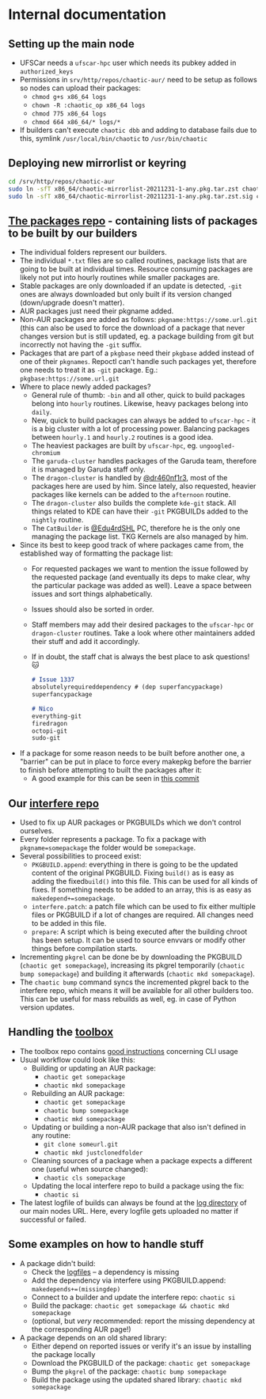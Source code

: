 # Internal documentation

## Setting up the main node

- UFSCar needs a `ufscar-hpc` user which needs its pubkey added in `authorized_keys`
- Permissions in `srv/http/repos/chaotic-aur/` need to be setup as follows so nodes can upload their packages:
  - `chmod g+s x86_64 logs`
  - `chown -R :chaotic_op x86_64 logs`
  - `chmod 775 x86_64 logs`
  - `chmod 664 x86_64/* logs/*`
- If builders can't execute `chaotic dbb` and adding to database fails due to this, symlink `/usr/local/bin/chaotic` to `/usr/bin/chaotic`

## Deploying new mirrorlist or keyring

```sh
cd /srv/http/repos/chaotic-aur
sudo ln -sfT x86_64/chaotic-mirrorlist-20211231-1-any.pkg.tar.zst chaotic-mirrorlist.pkg.tar.zst
sudo ln -sfT x86_64/chaotic-mirrorlist-20211231-1-any.pkg.tar.zst.sig chaotic-mirrorlist.pkg.tar.zst.sig
```

## [The packages repo](https://github.com/chaotic-aur/packages) - containing lists of packages to be built by our builders

- The individual folders represent our builders.
- The individual `*.txt` files are so called routines, package lists that are going to be built at individual times. Resource consuming packages are likely not put into hourly routines while smaller packages are.
- Stable packages are only downloaded if an update is detected, `-git` ones are always downloaded but only built if its version changed (down/upgrade doesn't matter).
- AUR packages just need their pkgname added.
- Non-AUR packages are added as follows: `pkgname:https://some.url.git` (this can also be used to force the download of a package that never changes version but is still updated, eg. a package building from git but incorrectly not having the `-git` suffix.
- Packages that are part of a `pkgbase` need their `pkgbase` added instead of one of their `pkgnames`. Repoctl can't handle such packages yet, therefore one needs to treat it as `-git` package. Eg.: `pkgbase:https://some.url.git`
- Where to place newly added packages?
  - General rule of thumb: `-bin` and all other, quick to build packages belong into `hourly` routines. Likewise, heavy packages belong into `daily`.
  - New, quick to build packages can always be added to `ufscar-hpc` - it is a big cluster with a lot of processing power. Balancing packages between `hourly.1` and `hourly.2` routines is a good idea.
  - The heaviest packages are built by `ufscar-hpc`, eg. `ungoogled-chromium`
  - The `garuda-cluster` handles packages of the Garuda team, therefore it is managed by Garuda staff only.
  - The `dragon-cluster` is handled by [@dr460nf1r3](https://github.com/dr460nf1r3), most of the packages here are used by him. Since lately, also requested, heavier packages like kernels can be added to the `afternoon` routine.
  - The `dragon-cluster` also builds the complete `kde-git` stack. All things related to KDE can have their `-git` PKGBUILDs added to the `nightly` routine.
  - The `CatBuilder` is [@Edu4rdSHL](https://github.com/Edu4rdSHL) PC, therefore he is the only one managing the package list. TKG Kernels are also managed by him.
- Since its best to keep good track of where packages came from, the established way of formatting the package list:
  - For requested packages we want to mention the issue followed by the requested package (and eventually its deps to make clear, why the particular package was added as well). Leave a space between issues and sort things alphabetically.
  - Issues should also be sorted in order.
  - Staff members may add their desired packages to the `ufscar-hpc` or `dragon-cluster` routines. Take a look where other maintainers added their stuff and add it accordingly.
  - If in doubt, the staff chat is always the best place to ask questions! 🐱

    ```md
    # Issue 1337
    absolutelyrequireddependency # (dep superfancypackage)
    superfancypackage

    # Nico
    everything-git
    firedragon
    octopi-git
    sudo-git
    ```
- If a package for some reason needs to be built before another one, a "barrier" can be put in place to force every makepkg before the barrier to finish before attempting to built the packages after it:
  - A good example for this can be seen in [this commit](https://github.com/chaotic-aur/packages/commit/ec2d70379dc9848af1942e504bbe47f178f5099f)

## Our [interfere repo](https://github.com/chaotic-aur/interfere)

- Used to fix up AUR packages or PKGBUILDs which we don't control ourselves.
- Every folder represents a package. To fix a package with `pkgname=somepackage` the folder would be `somepackage`.
- Several possibilities to proceed exist:
  - `PKGBUILD.append`: everything in there is going to be the updated content of the original PKGBUILD. Fixing `build()` as is easy as adding the fixed`build()` into this file. This can be used for all kinds of fixes. If something needs to be added to an array, this is as easy as `makedepend+=somepackage`.
  - `interfere.patch`: a patch file which can be used to fix either multiple files or PKGBUILD if a lot of changes are required. All changes need to be added in this file.
  - `prepare`: A script which is being executed after the building chroot has been setup. It can be used to source envvars or modify other things before compilation starts.
- Incrementing `pkgrel` can be done be by downloading the PKGBUILD (`chaotic get somepackage`), increasing its pkgrel temporarily (`chaotic bump somepackage`) and building it afterwards (`chaotic mkd somepackage`).
- The `chaotic bump` command syncs the incremented pkgrel back to the interfere repo, which means it will be available for all other builders too. This can be useful for mass rebuilds as well, eg. in case of Python version updates.

## Handling the [toolbox](https://github.com/chaotic-aur/toolbox)

- The toolbox repo contains [good instructions](https://github.com/chaotic-aur/toolbox#cli) concerning CLI usage
- Usual workflow could look like this:
  - Building or updating an AUR package:
    - `chaotic get somepackage`
    - `chaotic mkd somepackage`
  - Rebuilding an AUR package:
    - `chaotic get somepackage`
    - `chaotic bump somepackage`
    - `chaotic mkd somepackage`
  - Updating or building a non-AUR package that also isn't defined in any routine:
    - `git clone someurl.git`
    - `chaotic mkd justclonedfolder`
  - Cleaning sources of a package when a package expects a different one (useful when source changed):
    - `chaotic cls somepackage`
  - Updating the local interfere repo to build a package using the fix:
    - `chaotic si`
- The latest logfile of builds can always be found at the [log directory](https://builds.garudalinux.org/repos/chaotic-aur/logs/) of our main nodes URL. Here, every logfile gets uploaded no matter if successful or failed.

## Some examples on how to handle stuff

- A package didn't build:
  - Check the [logfiles](https://builds.garudalinux.org/repos/chaotic-aur/logs/) – a dependency is missing
  - Add the dependency via interfere using PKGBUILD.append: `makedepends+=(missingdep)`
  - Connect to a builder and update the interfere repo: `chaotic si`
  - Build the package: `chaotic get somepackage && chaotic mkd somepackage`
  - (optional, but _very_ recommended: report the missing dependency at the corresponding AUR page!)
- A package depends on an old shared library:
  - Either depend on reported issues or verify it's an issue by installing the package locally
  - Download the PKGBUILD of the package: `chaotic get somepackage`
  - Bump the `pkgrel` of the package: `chaotic bump somepackage`
  - Build the package using the updated shared library: `chaotic mkd somepackage`
